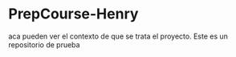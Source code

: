 # PrepCourse-Henry
aca pueden ver el contexto de que se trata el proyecto. Este es un repositorio de prueba
